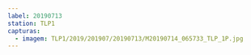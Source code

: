 ```yaml
---
label: 20190713
station: TLP1
capturas:
  - imagem: TLP1/2019/201907/20190713/M20190714_065733_TLP_1P.jpg
---
```

